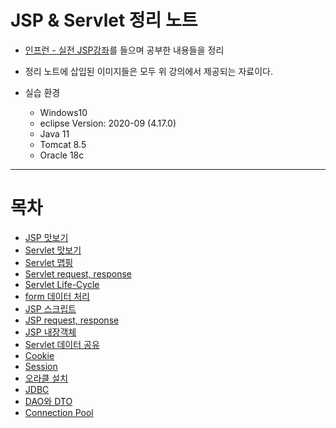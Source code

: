 # JSP & Servlet 정리 노트

+ [인프런 - 실전 JSP강좌](https://www.inflearn.com/course/%EC%8B%A4%EC%A0%84-jsp_renew/dashboard)를 들으며 공부한 내용들을 정리
+ 정리 노트에 삽입된 이미지들은 모두 위 강의에서 제공되는 자료이다.

+ 실습 환경
    + Windows10
    + eclipse Version: 2020-09 (4.17.0)
    + Java 11
    + Tomcat 8.5
    + Oracle 18c

---
# 목차

+ [JSP 맛보기](https://github.com/journeytorainbow/JSP_Servlet_study/blob/master/JSP_%EB%A7%9B%EB%B3%B4%EA%B8%B0/%EB%A9%94%EB%AA%A8.md)
+ [Servlet 맛보기](https://github.com/journeytorainbow/JSP_Servlet_study/blob/master/Servlet_%EB%A7%9B%EB%B3%B4%EA%B8%B0/%EB%A9%94%EB%AA%A8.md)
+ [Servlet 맵핑](https://github.com/journeytorainbow/JSP_Servlet_study/blob/master/Servlet_%EB%A7%B5%ED%95%91/%EB%A9%94%EB%AA%A8.md)
+ [Servlet request, response](https://github.com/journeytorainbow/JSP_Servlet_study/blob/master/Servlet_request_response/%EB%A9%94%EB%AA%A8.md)
+ [Servlet Life-Cycle](https://github.com/journeytorainbow/JSP_Servlet_study/blob/master/Servlet_Life_Cycle/%EB%A9%94%EB%AA%A8.md)
+ [form 데이터 처리](https://github.com/journeytorainbow/JSP_Servlet_study/blob/master/form%EB%8D%B0%EC%9D%B4%ED%84%B0_%EC%B2%98%EB%A6%AC/%EB%A9%94%EB%AA%A8.md)
+ [JSP 스크립트](https://github.com/journeytorainbow/JSP_Servlet_study/blob/master/JSP_%EC%8A%A4%ED%81%AC%EB%A6%BD%ED%8A%B8/%EB%A9%94%EB%AA%A8.md)
+ [JSP request, response](https://github.com/journeytorainbow/JSP_Servlet_study/blob/master/Servlet_request_response/%EB%A9%94%EB%AA%A8.md)
+ [JSP 내장객체](https://github.com/journeytorainbow/JSP_Servlet_study/blob/master/JSP_%EB%82%B4%EC%9E%A5%EA%B0%9D%EC%B2%B4/%EB%A9%94%EB%AA%A8.md)
+ [Servlet 데이터 공유](https://github.com/journeytorainbow/JSP_Servlet_study/blob/master/Servlet_%EB%8D%B0%EC%9D%B4%ED%84%B0%EA%B3%B5%EC%9C%A0/%EB%A9%94%EB%AA%A8.md)
+ [Cookie](https://github.com/journeytorainbow/JSP_Servlet_study/blob/master/Cookie/%EB%A9%94%EB%AA%A8.md)
+ [Session](https://github.com/journeytorainbow/JSP_Servlet_study/blob/master/Session/%EB%A9%94%EB%AA%A8.md)
+ [오라클 설치](https://github.com/journeytorainbow/JSP_Servlet_study/blob/master/%EC%98%A4%EB%9D%BC%ED%81%B4_%EC%84%A4%EC%B9%98/%EB%A9%94%EB%AA%A8.md)
+ [JDBC](https://github.com/journeytorainbow/JSP_Servlet_study/blob/master/JDBC/%EB%A9%94%EB%AA%A8.md)
+ [DAO와 DTO](https://github.com/journeytorainbow/JSP_Servlet_study/blob/master/DAO_DTO/%EB%A9%94%EB%AA%A8.md)
+ [Connection Pool](https://github.com/journeytorainbow/JSP_Servlet_study/blob/master/%EC%BB%A4%EB%84%A5%EC%85%98%ED%92%80/%EB%A9%94%EB%AA%A8.md)
